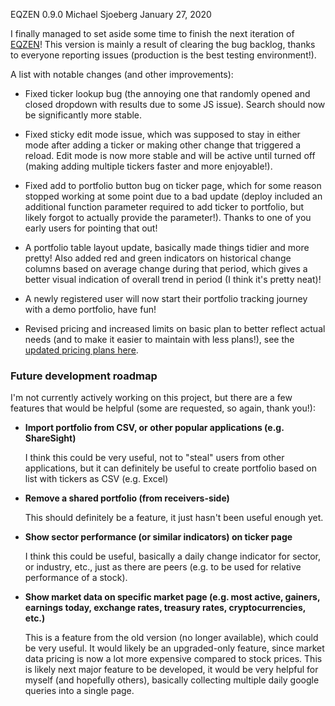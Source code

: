 EQZEN 0.9.0
Michael Sjoeberg
January 27, 2020

I finally managed to set aside some time to finish the next iteration of [EQZEN](https://eqzen.com)! This version is mainly a result of clearing the bug backlog, thanks to everyone reporting issues (production is the best testing environment!).

A list with notable changes (and other improvements):

- Fixed ticker lookup bug (the annoying one that randomly opened and closed dropdown with results due to some JS issue). Search should now be significantly more stable.

- Fixed sticky edit mode issue, which was supposed to stay in either mode after adding a ticker or making other change that triggered a reload. Edit mode is now more stable and will be active until turned off (making adding multiple tickers faster and more enjoyable!).

- Fixed add to portfolio button bug on ticker page, which for some reason stopped working at some point due to a bad update (deploy included an additional function parameter required to add ticker to portfolio, but likely forgot to actually provide the parameter!). Thanks to one of you early users for pointing that out!

- A portfolio table layout update, basically made things tidier and more pretty! Also added red and green indicators on historical change columns based on average change during that period, which gives a better visual indication of overall trend in period (I think it's pretty neat)!

- A newly registered user will now start their portfolio tracking journey with a demo portfolio, have fun!

- Revised pricing and increased limits on basic plan to better reflect actual needs (and to make it easier to maintain with less plans!), see the [updated pricing plans here](https://eqzen.com/pricing).

### Future development roadmap

I'm not currently actively working on this project, but there are a few features that would be helpful (some are requested, so again, thank you!):

- **Import portfolio from CSV, or other popular applications (e.g. ShareSight)**

	I think this could be very useful, not to "steal" users from other applications, but it can definitely be useful to create portfolio based on list with tickers as CSV (e.g. Excel)
	
- **Remove a shared portfolio (from receivers-side)**

	This should definitely be a feature, it just hasn't been useful enough yet.
	
- **Show sector performance (or similar indicators) on ticker page**

	I think this could be useful, basically a daily change indicator for sector, or industry, etc., just as there are peers (e.g. to be used for relative performance of a stock).
	
- **Show market data on specific market page (e.g. most active, gainers, earnings today, exchange rates, treasury rates, cryptocurrencies, etc.)**

	This is a feature from the old version (no longer available), which could be very useful. It would likely be an upgraded-only feature, since market data pricing is now a lot more expensive compared to stock prices. This is likely next major feature to be developed, it would be very helpful for myself (and hopefully others), basically collecting multiple daily google queries into a single page.